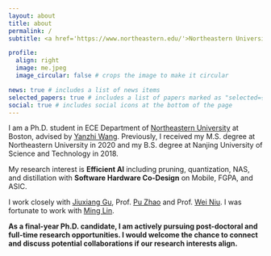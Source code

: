 ```yaml
---
layout: about
title: about
permalink: /
subtitle: <a href='https://www.northeastern.edu/'>Northeastern University</a> Ph.D.

profile:
  align: right
  image: me.jpeg
  image_circular: false # crops the image to make it circular

news: true # includes a list of news items
selected_papers: true # includes a list of papers marked as "selected={true}"
social: true # includes social icons at the bottom of the page
---
```


I am a Ph.D. student in ECE Department of [Northeastern University](https://www.northeastern.edu/) at Boston, advised by [Yanzhi Wang](https://scholar.google.com/citations?user=a7akgIEAAAAJ&hl=en). Previously, I received my M.S. degree at Northeastern University in 2020 and my B.S. degree at Nanjing University of Science and Technology in 2018.

My research interest is **Efficient AI** including pruning, quantization, NAS, and distillation with **Software Hardware Co-Design** on Mobile, FGPA, and ASIC.

I work closely with [Jiuxiang Gu](https://gujiuxiang.com/), Prof. [Pu Zhao](https://puzhao.info/) and Prof. [Wei Niu](https://www.niuwei.info/).
I was fortunate to work with [Ming Lin](https://minglin-home.github.io/).

**As a final-year Ph.D. candidate, I am actively pursuing post-doctoral and full-time research opportunities. I would welcome the chance to connect and discuss potential collaborations if our research interests align.**
